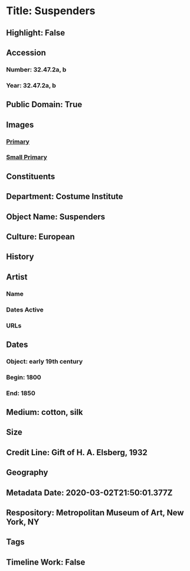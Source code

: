 # Title: Suspenders
## Highlight: False
## Accession
### Number: 32.47.2a, b
### Year: 32.47.2a, b
## Public Domain: True
## Images
### [Primary](https://images.metmuseum.org/CRDImages/ci/original/32.47.2.jpg)
### [Small Primary](https://images.metmuseum.org/CRDImages/ci/web-large/32.47.2.jpg)
## Constituents
## Department: Costume Institute
## Object Name: Suspenders
## Culture: European
## History
## Artist
### Name
### Dates Active
### URLs
## Dates
### Object: early 19th century
### Begin: 1800
### End: 1850
## Medium: cotton, silk
## Size
## Credit Line: Gift of H. A. Elsberg, 1932
## Geography
## Metadata Date: 2020-03-02T21:50:01.377Z
## Respository: Metropolitan Museum of Art, New York, NY
## Tags
## Timeline Work: False